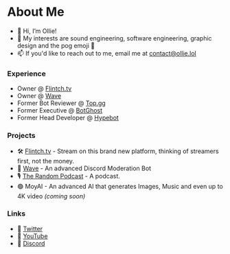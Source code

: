 # About Me

- 👋 Hi, I’m Ollie!
- 👀 My interests are sound engineering, software engineering, graphic design and the pog emoji 🤌
- 📫 If you'd like to reach out to me, email me at contact@ollie.lol

### Experience
- Owner @ [Flintch.tv](https://flintch.tv)
- Owner @ [Wave](https://wavebot.org)
- Former Bot Reviewer @ [Top.gg](https://top.gg)
- Former Executive @ [BotGhost](https://botghost.com)
- Former Head Developer @ [Hypebot](https://discord.gg/YT4Fn5z5N7)

### Projects
- 🛠 [Flintch.tv](https://flintch.tv) - Stream on this brand new platform, thinking of streamers first, not the money.
- 🌊 [Wave](https://wavebot.org) - An advanced Discord Moderation Bot
- 🎙 [The Random Podcast](https://www.youtube.com/channel/UCpcwyyv2Obll9mF8rDv8R8g) - A podcast.
- 🟢 MoyAI - An advanced AI that generates Images, Music and even up to 4K video *(coming soon)*

### Links
- 🔗 [Twitter](https://twitter.com/olykoala)
- 🔗 [YouTube](https://www.youtube.com/channel/UCpcwyyv2Obll9mF8rDv8R8g)
- 🔗 [Discord](https://discord.gg/yEzjbhcWDH)
